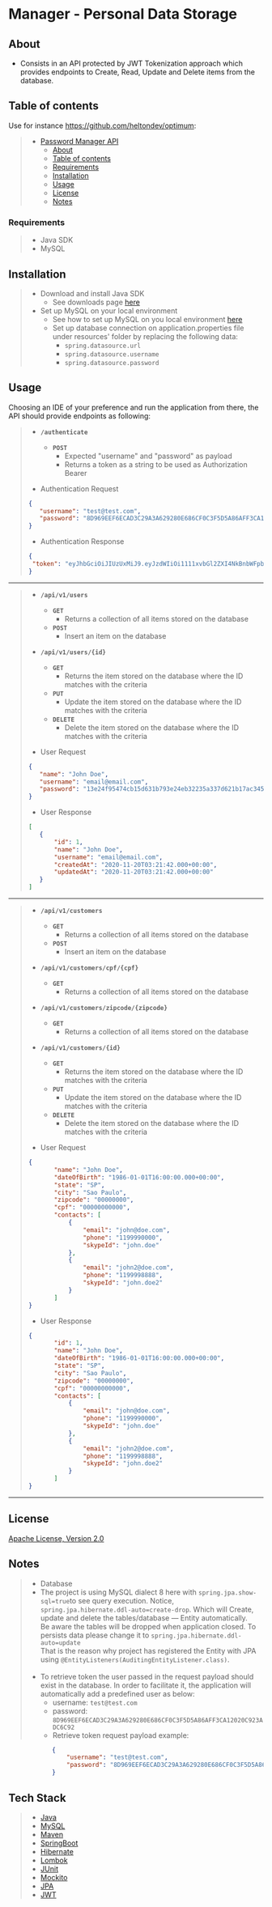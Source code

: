 # Manager - Personal Data Storage

## About

* Consists in an API protected by JWT Tokenization approach which provides endpoints to Create, Read, Update and Delete items from the database. 

## Table of contents

Use for instance <https://github.com/heltondev/optimum>:

> * [Password Manager API](#title--repository-name)
>   * [About](#about)
>   * [Table of contents](#table-of-contents)
>   * [Requirements](#requirements)
>   * [Installation](#installation)
>   * [Usage](#usage)
>   * [License](#license)
>   * [Notes](#notes)

### Requirements

> * Java SDK
> * MySQL

## Installation
> * Download and install Java SDK
>   * See downloads page [here](https://www.oracle.com/java/technologies/javase-jdk15-downloads.html)
> * Set up MySQL on your local environment
>   * See how to set up MySQL on you local environment [here](<https://dev.mysql.com/doc/mysql-getting-started/en/>)
>   * Set up database connection on application.properties file under resources' folder by replacing the following data:
>       *  `spring.datasource.url`
>       *  `spring.datasource.username`
>       *  `spring.datasource.password`

## Usage
Choosing an IDE of your preference and run the application from there, the API should provide endpoints as following:

> * <b>`/authenticate`</b>
>   * <b>`POST`</b>
>       * Expected "username" and "password" as payload
>       * Returns a token as a string to be used as Authorization Bearer
>
> * Authentication Request
> ```json
> {
>    "username": "test@test.com",
>    "password": "8D969EEF6ECAD3C29A3A629280E686CF0C3F5D5A86AFF3CA12020C923ADC6C92"
> }
>```
> * Authentication Response
> ```json 
> {
>  "token": "eyJhbGciOiJIUzUxMiJ9.eyJzdWIiOi1111xvbGl2ZXI4NkBnbWFpbC5jb20iLCJleHAiOjE2MDU5MTM1OTcsImlhdCI6MTYwNTg5NTU5N30.vikg4oNGZaXB9K4F31N12N6C76JCgAhX106Ii91qT4I-0d0-L1_fQLCRK0dESBQmmQE6LWdcNvN9O-fQyLH5fQ"
> }
> ```
---
> * <b>`/api/v1/users`</b>
>   * <b>`GET`</b>
>       * Returns a collection of all items stored on the database
>   * <b>`POST`</b>
>       * Insert an item on the database
>
> * <b>`/api/v1/users/{id}`</b>
>   * <b>`GET`</b>
>       * Returns the item stored on the database where the ID matches with the criteria
>   * <b>`PUT`</b>
>       * Update the item stored on the database where the ID matches with the criteria
>   * <b>`DELETE`</b>
>       * Delete the item stored on the database where the ID matches with the criteria
> * User Request
> ```json
> {
>    "name": "John Doe",
>    "username": "email@email.com",
>    "password": "13e24f95474cb15d631b793e24eb32235a337d621b17ac34587ffb2ddee6c132"
> }
>```
> * User Response
> ```json 
> [
>    {
>        "id": 1,
>        "name": "John Doe",
>        "username": "email@email.com",
>        "createdAt": "2020-11-20T03:21:42.000+00:00",
>        "updatedAt": "2020-11-20T03:21:42.000+00:00"
>    }
> ]
> ```
---
> * <b>`/api/v1/customers`</b>
>   * <b>`GET`</b>
>       * Returns a collection of all items stored on the database
>   * <b>`POST`</b>
>       * Insert an item on the database
>
> * <b>`/api/v1/customers/cpf/{cpf}`</b>
>   * <b>`GET`</b>
>       * Returns a collection of all items stored on the database
> * <b>`/api/v1/customers/zipcode/{zipcode}`</b>
>   * <b>`GET`</b>
>       * Returns a collection of all items stored on the database
> * <b>`/api/v1/customers/{id}`</b>
>   * <b>`GET`</b>
>       * Returns the item stored on the database where the ID matches with the criteria
>   * <b>`PUT`</b>
>       * Update the item stored on the database where the ID matches with the criteria
>   * <b>`DELETE`</b>
>       * Delete the item stored on the database where the ID matches with the criteria
> * User Request
> ```json
> {
>        "name": "John Doe",
>        "dateOfBirth": "1986-01-01T16:00:00.000+00:00",
>        "state": "SP",
>        "city": "Sao Paulo",
>        "zipcode": "00000000",
>        "cpf": "00000000000",
>        "contacts": [
>            {
>                "email": "john@doe.com",
>                "phone": "1199990000",
>                "skypeId": "john.doe"
>            },
>            {
>                "email": "john2@doe.com",
>                "phone": "1199998888",
>                "skypeId": "john.doe2"
>            }
>        ]
> }
>```
> * User Response
> ```json
> {
>        "id": 1,
>        "name": "John Doe",
>        "dateOfBirth": "1986-01-01T16:00:00.000+00:00",
>        "state": "SP",
>        "city": "Sao Paulo",
>        "zipcode": "00000000",
>        "cpf": "00000000000",
>        "contacts": [
>            {
>                "email": "john@doe.com",
>                "phone": "1199990000",
>                "skypeId": "john.doe"
>            },
>            {
>                "email": "john2@doe.com",
>                "phone": "1199998888",
>                "skypeId": "john.doe2"
>            }
>        ]
> }
>```
---
## License
[Apache License, Version 2.0](http://www.apache.org/licenses/LICENSE-2.0.html)

## Notes
> * Database
>  * The project is using MySQL dialect 8 here with `spring.jpa.show-sql=true`to see query execution. Notice, `spring.jpa.hibernate.ddl-auto=create-drop`. 
Which will Create, update and delete the tables/database — Entity automatically. <br>
Be aware the tables will be dropped when application closed. To persists data please change it to `spring.jpa.hibernate.ddl-auto=update`<br>
That is the reason why project has registered the Entity with JPA using `@EntityListeners(AuditingEntityListener.class)`.
<br><br>
>  * To retrieve token the user passed in the request payload should exist in the database. In order to facilitate it, the application will automatically add a predefined user as below:
>       * username: `test@test.com`
>       * password: `8D969EEF6ECAD3C29A3A629280E686CF0C3F5D5A86AFF3CA12020C923ADC6C92`
>       * Retrieve token request payload example:
```json
            {
                "username": "test@test.com",
                "password": "8D969EEF6ECAD3C29A3A629280E686CF0C3F5D5A86AFF3CA12020C923ADC6C92"
            }
```

## Tech Stack
> * [Java](https://www.java.com/en/download/help/index.html)
> * [MySQL](https://www.mysql.com/)
> * [Maven](https://maven.apache.org/)
> * [SpringBoot](https://spring.io/projects/spring-boot)
> * [Hibernate](https://hibernate.org/)
> * [Lombok](https://projectlombok.org/)
> * [JUnit](https://junit.org/junit5/)
> * [Mockito](https://site.mockito.org/)
> * [JPA](https://spring.io/projects/spring-data-jpa)
> * [JWT](https://jwt.io/)